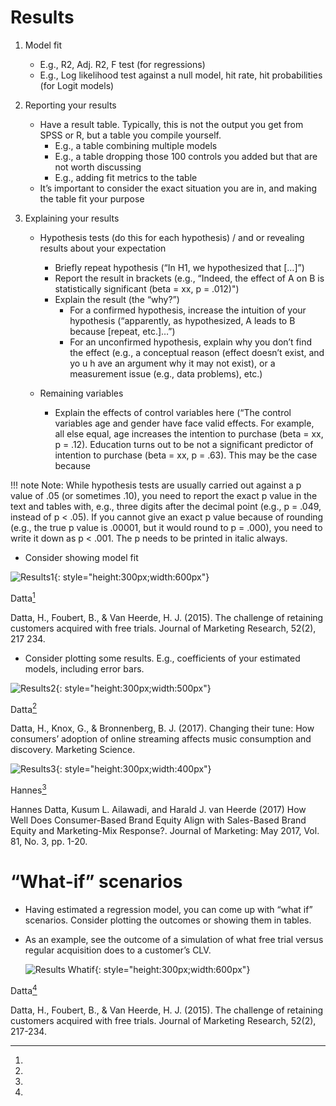 # Results


1. Model fit
    * E.g., R2, Adj. R2, F test (for regressions)
    * E.g., Log likelihood test against a null model, hit rate, hit probabilities (for Logit models)

2. Reporting your results
    * Have a result table. Typically, this is not the output you get from SPSS or R, but a table you compile yourself.
        * E.g., a table combining multiple models
        * E.g., a table dropping those 100 controls you added but that are not worth discussing
        * E.g., adding fit metrics to the table
    * It’s important to consider the exact situation you are in, and making the table fit your purpose

3. Explaining your results
    * Hypothesis tests (do this for each hypothesis) / and or revealing results about your expectation
        * Briefly repeat hypothesis (“In H1, we hypothesized that […]”)
        * Report the result in brackets (e.g., “Indeed, the effect of A on B is statistically significant (beta = xx, p = .012)")
        * Explain the result (the “why?”)
            * For a confirmed hypothesis, increase the intuition of your hypothesis (“apparently, as hypothesized, A leads to B because [repeat,
            etc.]…”)
            * For an unconfirmed hypothesis, explain why you don’t find the effect (e.g., a conceptual reason (effect doesn’t exist, and yo u h ave an
            argument why it may not exist), or a measurement issue (e.g., data problems), etc.)

    * Remaining variables
        * Explain the effects of control variables here (“The control variables age and gender have face valid effects. For example, all else equal, age increases the intention to purchase (beta = xx, p = .12). Education turns out to be not a significant predictor of intention to purchase (beta = xx, p = .63). This may be the case because

!!! note
      Note: While hypothesis tests are usually carried out against a p value of .05 (or sometimes .10), you need to report the exact p value in the text and tables with, e.g., three digits after the decimal point (e.g., p = .049, instead of p < .05). If you cannot give an exact p value because of rounding (e.g., the true p value is .00001, but it would round to p = .000), you need to write it down as p < .001. The p needs to be printed in italic always.



* Consider showing model fit

![Results1](/assets/results1.png){: style="height:300px;width:600px"}

Datta[^1] 
[^1]:
Datta, H., Foubert, B., & Van Heerde, H. J. (2015). The challenge of retaining customers acquired with free trials. Journal of Marketing Research, 52(2), 217 234.


* Consider plotting some results. E.g., coefficients of your estimated models, including error bars.

![Results2](/assets/results2.png){: style="height:300px;width:500px"}

Datta[^2] 
[^2]:
Datta, H., Knox, G., & Bronnenberg, B. J. (2017). Changing their tune: How consumers’ adoption of
online streaming affects music consumption and discovery. Marketing Science.

![Results3](/assets/results3.png){: style="height:300px;width:400px"}

Hannes[^3] 
[^3]:
Hannes Datta, Kusum L. Ailawadi, and Harald J. van Heerde (2017) How Well Does Consumer-Based
Brand Equity Align with Sales-Based Brand Equity and Marketing-Mix Response?. Journal of
Marketing: May 2017, Vol. 81, No. 3, pp. 1-20.


# “What-if” scenarios

* Having estimated a regression model, you can come up with “what if” scenarios. Consider plotting the
  outcomes or showing them in tables.
* As an example, see the outcome of a simulation of what free trial versus regular acquisition does to a
  customer’s CLV.

  ![Results Whatif](/assets/results4.png){: style="height:300px;width:600px"}

Datta[^4] 
[^4]:
Datta, H., Foubert, B., & Van Heerde, H. J. (2015). The challenge of retaining customers acquired with free trials. Journal of Marketing Research, 52(2), 217-234.